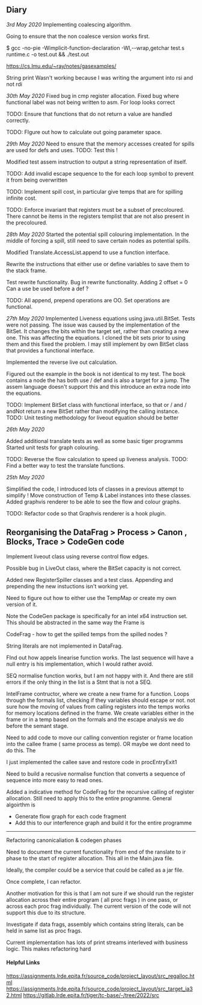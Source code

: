 ## Diary

*3rd May 2020*
Implementing coalescing algorithm. 

Going to ensure that the non coalesce version works first.

$ gcc -no-pie -Wimplicit-function-declaration  -Wl,--wrap,getchar test.s runtime.c  -o test.out && ./test.out

https://cs.lmu.edu/~ray/notes/gasexamples/

String print Wasn't working because I was writing the argument into rsi and not rdi


*30th May 2020*
Fixed bug in cmp register allocation.
Fixed bug where functional label was not being written to asm.
For loop looks correct

TODO: Ensure that functions that do not return a value are handled correctly.

TODO: FIgure out how to calculate out going parameter space.

*29th May 2020*
Need to ensure that the memory accesses created for spills are used for defs and uses.
TODO: Test this !

Modified test assem instruction to output a string representation of itself.

TODO: Add invalid escape sequence to the for each loop symbol to prevent it from being overwritten

TODO: Implement spill cost, in particular give temps that are for spilling infinite cost.

TODO: Enforce invariant that registers must be a subset of precoloured. There cannot be items in
the registers templist that are not also present in the precoloured.

*28th May 2020*
Started the potential spill colouring implementation. In the middle
of  forcing a spill, still need to save certain nodes as potential
spills.

Modified Translate.AccessList.append to use a function interface.

Rewrite the instructions that either use or define variables to save them
to the stack frame.

Test rewrite functionality. Bug in rewrite functionality. Adding 2 offset = 0
Can a use be used before a def ?

TODO: All append, prepend operations are OO. Set operations are functional.


*27th May 2020*
Implemented Liveness equations using java.util.BitSet. Tests were not passing.
The issue was caused by the implementation of the BitSet. It changes the bits within
the target set, rather than creating a new one. This was affecting the equations.
I cloned the bit sets prior to using them and this fixed the problem. I may still
implement by own BitSet class that provides a functional interface.

Implemented the reverse live out calculation.

Figured out the example in the book is not identical to my test. The book contains
a node the has both use / def and is also a target for a jump. The assem language
doesn't support this and this introduce an extra node into the equations.

TODO: Implement BitSet class with functional interface, so that or / and / andNot return a
new BitSet rather than modifying the calling instance.
TODO: Unit testing methodology for liveout equation should be better

*26th May 2020*

Added additional translate tests as well as some basic tiger programms
Started unit tests for graph colouring.

TODO: Reverse the flow calculation to speed up liveness analysis.
TODO: Find a better way to test the translate functions.

*25th May 2020*

Simplified the code, I introduced lots of classes in a previous attempt to simplify !
Move construction of Temp & Label instances into these classes. Added graphvis renderer
to be able to see the flow and colour graphs.

TODO: Refactor code so that Graphvis renderer is a hook plugin.

## Reorganising the DataFrag > Process > Canon , Blocks, Trace > CodeGen code

Implement liveout class using reverse control flow edges.

Possible bug in LiveOut class, where the BitSet capacity is not correct.

Added new RegisterSpiller classes and a test class. Appending and prepending the
new instuctions isn't working yet.

Need to figure out how to either use the TempMap or create my own version of it.

Note the CodeGen package is specifically for an intel x64 instruction set. This should be abstracted in the same way the Frame is

CodeFrag - how to get the spilled temps from the spilled nodes ?

String literals are not implemented in DataFrag.

FInd out how appels linearise function works. The last sequence will have a null entry is his implementation, which I would
rather avoid.

SEQ normalise function works, but I am not happy with it. And there are still errors if the only thing in the list is a Stmt that is not a SEQ.

IntelFrame contructor, where we create a new frame for a function. Loops through the formals list, checking
if they variables should escape or not. not sure how the moving of values from calling registers into the temps works for memory locations defined in the frame. We create variables either in the frame or in a temp based on the formals and the escape analysis we do before the semant stage.

Need to add code to move our calling convention register or frame location into the callee frame ( same process as temp). OR maybe we dont need to do this. The

I just implemented the callee save and restore code in procEntryExit1

Need to build a recusive normalise function that converts a sequence of sequence into more
easy to read ones.

Added a indicative method for CodeFrag for the recursive calling of register allocation. Still need to apply this to the entire programme. General algoirthm is

-   Generate flow graph for each code fragment
-   Add this to our interference graph and build it for the entire programme

---

Refactoring canonicaliation & codegen phases

Need to document the current functionality from end of the ranslate to ir phase to the start of register allocation. This all in the Main.java file.

Ideally, the compiler could be a service that could be called as a jar file.

Once complete, I can refactor.

Another motivation for this is that I am not sure if we should run the register allocation across their entire program ( all proc frags ) in one pass, or across each proc frag individually. The current version of the code will not support this due to its structure.

Investigate if data frags, assembly which contains string literals, can be held in same list as proc frags.

Current implementation has lots of print streams interleved with business logic. This makes refactoring hard

#### Helpful Links
https://assignments.lrde.epita.fr/source_code/project_layout/src_regalloc.html
https://assignments.lrde.epita.fr/source_code/project_layout/src_target_ia32.html
https://gitlab.lrde.epita.fr/tiger/tc-base/-/tree/2022/src
